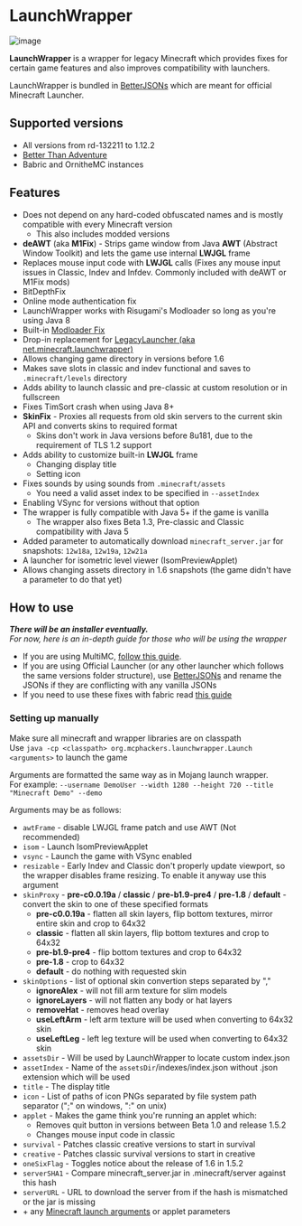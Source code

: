 # LaunchWrapper
![image](https://user-images.githubusercontent.com/68742864/227987160-03948674-48c2-4a69-b5b8-86793462f128.png)

**LaunchWrapper** is a wrapper for legacy Minecraft which provides fixes for certain game features and also improves compatibility with launchers.

LaunchWrapper is bundled in [BetterJSONs](https://github.com/MCPHackers/BetterJSONs) which are meant for official Minecraft Launcher.

## Supported versions
- All versions from rd-132211 to 1.12.2
- [Better Than Adventure](https://www.betterthanadventure.net/)
- Babric and OrnitheMC instances

## Features
- Does not depend on any hard-coded obfuscated names and is mostly compatible with every Minecraft version
	- This also includes modded versions
- **deAWT** (aka **M1Fix**) - Strips game window from Java **AWT** (Abstract Window Toolkit) and lets the game use internal **LWJGL** frame
- Replaces mouse input code with **LWJGL** calls (Fixes any mouse input issues in Classic, Indev and Infdev. Commonly included with deAWT or M1Fix mods)
- BitDepthFix
- Online mode authentication fix
- LaunchWrapper works with Risugami's Modloader so long as you're using Java 8
- Built-in [Modloader Fix](https://github.com/coffeenotfound/ModloaderFix-b1.7.3)
- Drop-in replacement for [LegacyLauncher (aka net.minecraft.launchwrapper)](https://github.com/Mojang/LegacyLauncher)
- Allows changing game directory in versions before 1.6
- Makes save slots in classic and indev functional and saves to `.minecraft/levels` directory
- Adds ability to launch classic and pre-classic at custom resolution or in fullscreen
- Fixes TimSort crash when using Java 8+
- **SkinFix** - Proxies all requests from old skin servers to the current skin API and converts skins to required format
	- Skins don't work in Java versions before 8u181, due to the requirement of TLS 1.2 support
- Adds ability to customize built-in **LWJGL** frame
	- Changing display title
	- Setting icon
- Fixes sounds by using sounds from `.minecraft/assets`
	- You need a valid asset index to be specified in `--assetIndex`
- Enabling VSync for versions without that option
- The wrapper is fully compatible with Java 5+ if the game is vanilla
	- The wrapper also fixes Beta 1.3, Pre-classic and Classic compatibility with Java 5
- Added parameter to automatically download `minecraft_server.jar` for snapshots: `12w18a`, `12w19a`, `12w21a`
- A launcher for isometric level viewer (IsomPreviewApplet)
- Allows changing assets directory in 1.6 snapshots (the game didn't have a parameter to do that yet)

## How to use
***There will be an installer eventually.***<br>
*For now, here is an in-depth guide for those who will be using the wrapper*

- If you are using MultiMC, [follow this guide](MultiMC.md).<br>
- If you are using Official Launcher (or any other launcher which follows the same versions folder structure), use [BetterJSONs](https://github.com/MCPHackers/BetterJSONs) and rename the JSONs if they are conflicting with any vanilla JSONs
- If you need to use these fixes with fabric read [this guide](launchwrapper-fabric/README.md)

### Setting up manually

Make sure all minecraft and wrapper libraries are on classpath<br>
Use `java -cp <classpath> org.mcphackers.launchwrapper.Launch <arguments>` to launch the game

Arguments are formatted the same way as in Mojang launch wrapper. <br>
For example: `--username DemoUser --width 1280 --height 720 --title "Minecraft Demo" --demo`

Arguments may be as follows:
- `awtFrame` - disable LWJGL frame patch and use AWT (Not recommended)
- `isom` - Launch IsomPreviewApplet
- `vsync` - Launch the game with VSync enabled
- `resizable` - Early Indev and Classic don't properly update viewport, so the wrapper disables frame resizing. To enable it anyway use this argument
- `skinProxy` - **pre-c0.0.19a** / **classic** / **pre-b1.9-pre4** / **pre-1.8** / **default** - convert the skin to one of these specified formats
	- **pre-c0.0.19a** - flatten all skin layers, flip bottom textures, mirror entire skin and crop to 64x32
	- **classic** - flatten all skin layers, flip bottom textures and crop to 64x32
	- **pre-b1.9-pre4** - flip bottom textures and crop to 64x32
	- **pre-1.8** - crop to 64x32
	- **default** - do nothing with requested skin
- `skinOptions` - list of optional skin convertion steps separated by ","
	- **ignoreAlex** - will not fill arm texture for slim models
	- **ignoreLayers** - will not flatten any body or hat layers
	- **removeHat** - removes head overlay
	- **useLeftArm** - left arm texture will be used when converting to 64x32 skin
	- **useLeftLeg** - left leg texture will be used when converting to 64x32 skin
- `assetsDir` - Will be used by LaunchWrapper to locate custom index.json
- `assetIndex` - Name of the `assetsDir`/indexes/index.json without .json extension which will be used
- `title` - The display title
- `icon` - List of paths of icon PNGs separated by file system path separator (";" on windows, ":" on unix)
- `applet` - Makes the game think you're running an applet which:
	- Removes quit button in versions between Beta 1.0 and release 1.5.2
	- Changes mouse input code in classic
- `survival` - Patches classic creative versions to start in survival
- `creative` - Patches classic survival versions to start in creative
- `oneSixFlag` - Toggles notice about the release of 1.6 in 1.5.2
- `serverSHA1` - Compare minecraft_server.jar in .minecraft/server against this hash
- `serverURL` - URL to download the server from if the hash is mismatched or the jar is missing
- \+ any [Minecraft launch arguments](https://wiki.vg/Launching_the_game#Game_Arguments) or applet parameters
